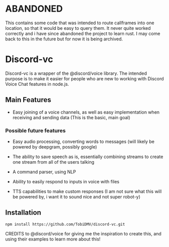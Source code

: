 # ABANDONED
This contains some code that was intended to route callframes into one location, so that it would be easy to query them. It never quite worked correctly and i have since abandoned the project to learn rust. I may come back to this in the future but for now it is being archived.

# Discord-vc

Discord-vc is a wrapper of the @discord/voice library. The intended purpose is to make it easier for people who are new to working with Discord Voice Chat features in node.js.

## Main Features

- Easy joining of a voice channels, as well as easy implementation when receiving and sending data
 (This is the basic, main goal)

### Possible future features

- Easy audio processing, converting words to messages (will likely be powered by deepgram, possibly google)

- The ability to save speech as is, essentially combining streams to create one stream from all of the users talking

- A command parser, using NLP

- Ability to easily respond to inputs in voice with files

- TTS capabilities to make custom responses (I am not sure what this will be powered by, i want it to sound nice and not super robot-y)



## Installation
```
npm install https://github.com/TobiDMV/discord-vc.git
```

CREDITS to @discord/voice for giving me the inspiration to create this, and using their examples to learn more about this!
